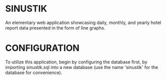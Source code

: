 # SINUSTIK
An elementary web application showcasing daily, monthly, and yearly hotel report data presented in the form of line graphs.

# CONFIGURATION
To utilize this application, begin by configuring the database first, by importing sinustik.sql into a new database (use the name 'sinustik' for the database for convenience).


